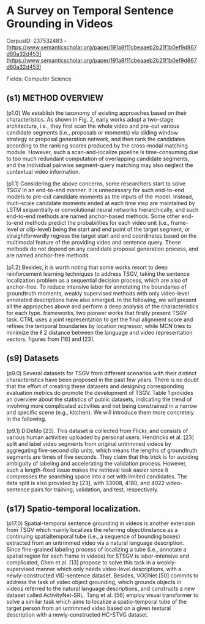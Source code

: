 # A Survey on Temporal Sentence Grounding in Videos

CorpusID: 237532483 - [https://www.semanticscholar.org/paper/191a8f11cbeaaeb2b21f1b0ef9d867d60a32d453](https://www.semanticscholar.org/paper/191a8f11cbeaaeb2b21f1b0ef9d867d60a32d453)

Fields: Computer Science

## (s1) METHOD OVERVIEW
(p1.0) We establish the taxonomy of existing approaches based on their characteristics. As shown in Fig. 2, early works adopt a two-stage architecture, i.e., they first scan the whole video and pre-cut various candidate segments (i.e., proposals or moments) via sliding window strategy or proposal generation network, and then rank the candidates according to the ranking scores produced by the cross-modal matching module. However, such a scan-and-localize pipeline is time-consuming due to too much redundant computation of overlapping candidate segments, and the individual pairwise segment-query matching may also neglect the contextual video information.

(p1.1) Considering the above concerns, some researchers start to solve TSGV in an end-to-end manner. It is unnecessary for such end-to-end models to pre-cut candidate moments as the inputs of the model. Instead, multi-scale candidate moments ended at each time step are maintained by LSTM sequentially or convolutional neural networks hierarchically, and such end-to-end methods are named anchor-based methods. Some other end-to-end methods predict the probabilities for each video unit (i.e., frame-level or clip-level) being the start and end point of the target segment, or straightforwardly regress the target start and end coordinates based on the multimodal feature of the providing video and sentence query. These methods do not depend on any candidate proposal generation process, and are named anchor-free methods.

(p1.2) Besides, it is worth noting that some works resort to deep reinforcement learning techniques to address TSGV, taking the sentence localization problem as a sequential decision process, which are also of anchor-free. To reduce intensive labor for annotating the boundaries of groundtruth moments, weakly supervised methods with only video-level annotated descriptions have also emerged. In the following, we will present all the approaches above and perform a deep analysis of the characteristics for each type.   frameworks, two pioneer works that firstly present TSGV task. CTRL uses a joint representation to get the final alignment score and refines the temporal boundaries by location regressor, while MCN tries to minimize the ℓ 2 distance between the language and video representation vectors, figures from [16] and [23].
## (s9) Datasets
(p9.0) Several datasets for TSGV from different scenarios with their distinct characteristics have been proposed in the past few years. There is no doubt that the effort of creating these datasets and designing corresponding evaluation metrics do promote the development of TSGV. Table 1 provides an overview about the statistics of public datasets, indicating the trend of involving more complicated activities and not being constrained in a narrow and specific scene (e.g., kitchen). We will introduce them more concretely in the following.

(p9.1) DiDeMo [23]. This dataset is collected from Flickr, and consists of various human activities uploaded by personal users. Hendricks et al. [23] split and label video segments from original untrimmed videos by aggregating five-second clip units, which means the lengths of groundtruth segments are times of five seconds. They claim that this trick is for avoiding ambiguity of labeling and accelerating the validation process. However, such a length-fixed issue makes the retrieval task easier since it compresses the searching space into a set with limited candidates. The data split is also provided by [23], with 33008, 4180, and 4022 video-sentence pairs for training, validation, and test, respectively.
## (s17) Spatio-temporal localization.
(p17.0) Spatial-temporal sentence grounding in videos is another extension from TSGV which mainly localizes the referring object/instance as a continuing spatialtemporal tube (i.e., a sequence of bounding boxes) extracted from an untrimmed video via a natural language description. Since fine-grained labeling process of localizing a tube (i.e., annotate a spatial region for each frame in videos) for STSGV is labor-intensive and complicated, Chen et al. [13] propose to solve this task in a weakly-supervised manner which only needs video-level descriptions, with a newly-constructed VID-sentence dataset. Besides, VOGNet [50] commits to address the task of video object grounding, which grounds objects in videos referred to the natural language descriptions, and constructs a new dataset called ActivityNet-SRL. Tang et al. [56] employ visual transformer to solve a similar task which aims to localize a spatio-temporal tube of the target person from an untrimmed video based on a given textural description with a newly-constructed HC-STVG dataset.
